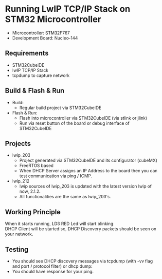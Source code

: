 # Running LwIP TCP/IP Stack on STM32 Microcontroller
- Microcontroller: STM32F767
- Development Board: Nucleo-144

## Requirements
- STM32CubeIDE
- lwIP TCP/IP Stack
- tcpdump to capture network

## Build & Flash & Run
- Build:
    -  Regular build project via STM32CubeIDE
- Flash & Run:
    - Flash into microcontroller via STM32CubeIDE (via stlink or jlink)
    - Run via reset button of the board or debug interface of STM32CubeIDE

## Projects
- lwip_203
    - Project generated via STM32CubeIDE and its configurator (cubeMX)
    - FreeRTOS based
    - When DHCP Server assigns an IP Address to the board then you can test communication via ping / ICMP.
- lwip_212
    - lwip sources of lwip_203 is updated with the latest version lwip of now, 2.1.2.
    - All functionalities are the same as lwip_203's.

## Working Principle
When it starts running, LD3 RED Led will start blinking<br />
DHCP Client will be started so, DHCP Discovery packets should be seen on your network.


## Testing

- You should see DHCP discovery messages via tcpdump (with -vv flag and port / protocol filter) or dhcp dump:<br />
- You should have response for your ping.




